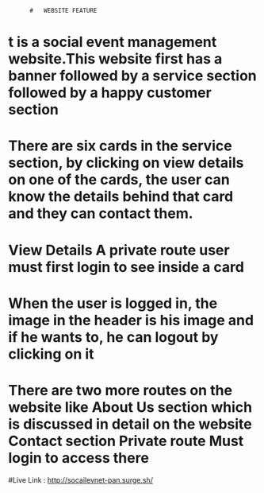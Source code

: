           #   WEBSITE FEATURE

# t is a social event management website.This website first has a banner followed by a service section followed by a happy customer section

# There are six cards in the service section, by clicking on view details on one of the cards, the user can know the details behind that card and they can contact them.

# View Details A private route user must first login to see inside a card

# When the user is logged in, the image in the header is his image and if he wants to, he can logout by clicking on it

# There are two more routes on the website like About Us section which is discussed in detail on the website Contact section Private route Must login to access there


#Live Link : http://socailevnet-pan.surge.sh/
